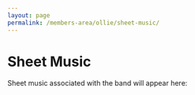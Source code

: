 ```yaml
---
layout: page
permalink: /members-area/ollie/sheet-music/
---
```

<h1>Sheet Music</h1>
Sheet music associated with the band will appear here:
